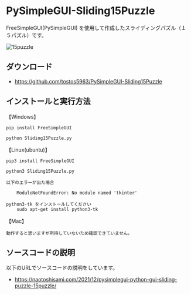 # PySimpleGUI-Sliding15Puzzle

FreeSimpleGUI(PySimpleGUI) を使用して作成したスライディングパズル（１５パズル）です。

![15puzzle](https://user-images.githubusercontent.com/15520094/147867379-827b1f37-16f6-4607-8cf2-1779e7504b3a.gif)

ダウンロード
------------

* https://github.com/tostos5963/PySimpleGUI-Sliding15Puzzle


インストールと実行方法
----------------------

【Windows】

    pip install FreeSimpleGUI

    python Sliding15Puzzle.py

【Linux(ubuntu)】

    pip3 install FreeSimpleGUI

    python3 Sliding15Puzzle.py

    以下のエラーが出た場合    

        ModuleNotFoundError: No module named 'tkinter'

    python3-tk をインストールしてください
        sudo apt-get install python3-tk

【Mac】

    動作すると思いますが所持していないため確認できていません。


ソースコードの説明
------------------

以下のURLでソースコードの説明をしています。

* https://naotoshisami.com/2021/12/pysimplegui-python-gui-sliding-puzzle-15puzzle/
